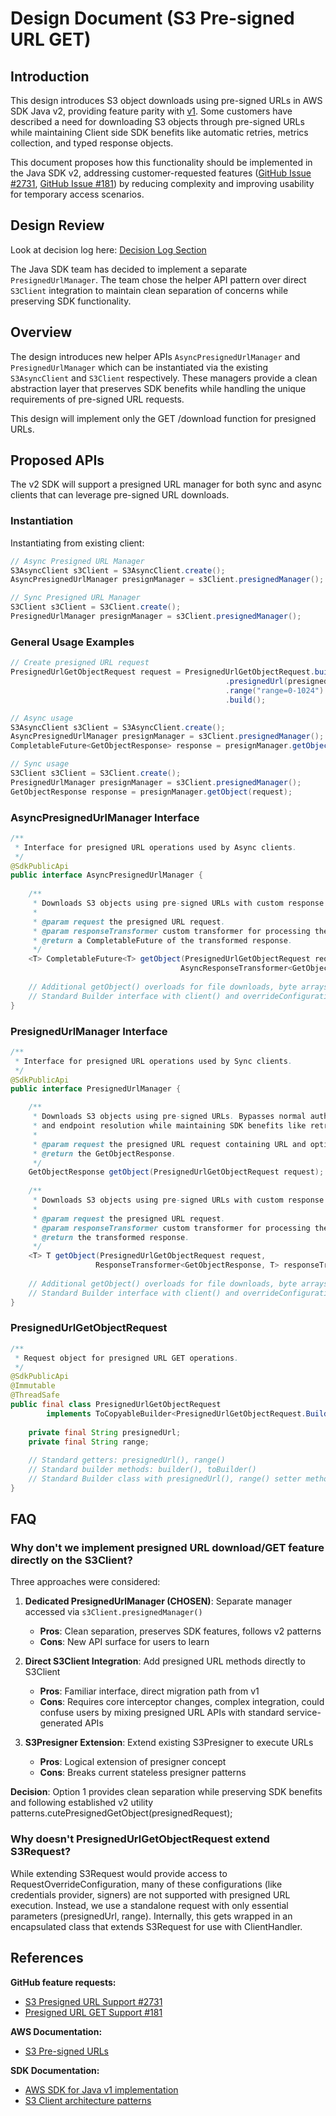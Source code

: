 # Design Document (S3 Pre-signed URL GET)

## Introduction

This design introduces S3 object downloads using pre-signed URLs in AWS SDK Java v2, providing feature parity with [v1](https://docs.aws.amazon.com/AWSJavaSDK/latest/javadoc/com/amazonaws/services/s3/transfer/PresignedUrlDownload.html). Some customers have described a need for downloading S3 objects through pre-signed URLs while maintaining Client side SDK benefits like automatic retries, metrics collection, and typed response objects.

This document proposes how this functionality should be implemented in the Java SDK v2, addressing customer-requested features ([GitHub Issue #2731](https://github.com/aws/aws-sdk-java-v2/issues/2731), [GitHub Issue #181](https://github.com/aws/aws-sdk-java-v2/issues/181)) by reducing complexity and improving usability for temporary access scenarios.

## Design Review

Look at decision log here: [Decision Log Section](DecisionLog.md)

The Java SDK team has decided to implement a separate `PresignedUrlManager`. The team chose the helper API pattern over direct `S3Client` integration to maintain clean separation of concerns while preserving SDK functionality.

## Overview

The design introduces new helper APIs `AsyncPresignedUrlManager` and `PresignedUrlManager` which can be instantiated via the existing `S3AsyncClient` and `S3Client` respectively. These managers provide a clean abstraction layer that preserves SDK benefits while handling the unique requirements of pre-signed URL requests.

This design will implement only the GET /download function for presigned URLs.



## Proposed APIs

The v2 SDK will support a presigned URL manager for both sync and async clients that can leverage pre-signed URL downloads.

### Instantiation
Instantiating from existing client:

```java
// Async Presigned URL Manager
S3AsyncClient s3Client = S3AsyncClient.create();
AsyncPresignedUrlManager presignManager = s3Client.presignedManager();

// Sync Presigned URL Manager  
S3Client s3Client = S3Client.create();
PresignedUrlManager presignManager = s3Client.presignedManager();
```

### General Usage Examples

```java
// Create presigned URL request
PresignedUrlGetObjectRequest request = PresignedUrlGetObjectRequest.builder()
                                                .presignedUrl(presignedUrl)
                                                .range("range=0-1024")
                                                .build();

// Async usage
S3AsyncClient s3Client = S3AsyncClient.create();
AsyncPresignedUrlManager presignManager = s3Client.presignedManager();
CompletableFuture<GetObjectResponse> response = presignManager.getObject(request);

// Sync usage
S3Client s3Client = S3Client.create();
PresignedUrlManager presignManager = s3Client.presignedManager();
GetObjectResponse response = presignManager.getObject(request);
```

### AsyncPresignedUrlManager Interface

```java
/**
 * Interface for presigned URL operations used by Async clients.
 */
@SdkPublicApi
public interface AsyncPresignedUrlManager {
    
    /**
     * Downloads S3 objects using pre-signed URLs with custom response transformation.
     *
     * @param request the presigned URL request.
     * @param responseTransformer custom transformer for processing the response.
     * @return a CompletableFuture of the transformed response.
     */
    <T> CompletableFuture<T> getObject(PresignedUrlGetObjectRequest request,
                                      AsyncResponseTransformer<GetObjectResponse, T> responseTransformer);
    
    // Additional getObject() overloads for file downloads, byte arrays, etc.
    // Standard Builder interface with client() and overrideConfiguration() methods
}
```

### PresignedUrlManager Interface

```java
/**
 * Interface for presigned URL operations used by Sync clients.
 */
@SdkPublicApi
public interface PresignedUrlManager {

    /**
     * Downloads S3 objects using pre-signed URLs. Bypasses normal authentication
     * and endpoint resolution while maintaining SDK benefits like retries and metrics.
     *
     * @param request the presigned URL request containing URL and optional range parameters.
     * @return the GetObjectResponse.
     */
    GetObjectResponse getObject(PresignedUrlGetObjectRequest request);
    
    /**
     * Downloads S3 objects using pre-signed URLs with custom response transformation.
     *
     * @param request the presigned URL request.
     * @param responseTransformer custom transformer for processing the response.
     * @return the transformed response.
     */
    <T> T getObject(PresignedUrlGetObjectRequest request,
                   ResponseTransformer<GetObjectResponse, T> responseTransformer);
    
    // Additional getObject() overloads for file downloads, byte arrays, etc.
    // Standard Builder interface with client() and overrideConfiguration() methods
}
```

### PresignedUrlGetObjectRequest

```java
/**
 * Request object for presigned URL GET operations.
 */
@SdkPublicApi
@Immutable
@ThreadSafe
public final class PresignedUrlGetObjectRequest 
        implements ToCopyableBuilder<PresignedUrlGetObjectRequest.Builder, PresignedUrlGetObjectRequest> {
    
    private final String presignedUrl;
    private final String range;
    
    // Standard getters: presignedUrl(), range()
    // Standard builder methods: builder(), toBuilder()
    // Standard Builder class with presignedUrl(), range() setter methods
}
```

## FAQ

### Why don't we implement presigned URL download/GET feature directly on the S3Client?

Three approaches were considered:

1. **Dedicated PresignedUrlManager (CHOSEN)**: Separate manager accessed via `s3Client.presignedManager()`
   - **Pros**: Clean separation, preserves SDK features, follows v2 patterns
   - **Cons**: New API surface for users to learn

2. **Direct S3Client Integration**: Add presigned URL methods directly to S3Client
   - **Pros**: Familiar interface, direct migration path from v1
   - **Cons**: Requires core interceptor changes, complex integration, could confuse users by mixing presigned URL APIs with standard service-generated APIs

3. **S3Presigner Extension**: Extend existing S3Presigner to execute URLs
   - **Pros**: Logical extension of presigner concept
   - **Cons**: Breaks current stateless presigner patterns

**Decision**: Option 1 provides clean separation while preserving SDK benefits and following established v2 utility patterns.cutePresignedGetObject(presignedRequest);

### Why doesn't PresignedUrlGetObjectRequest extend S3Request?

While extending S3Request would provide access to RequestOverrideConfiguration, many of these configurations (like credentials provider, signers) are not supported with presigned URL execution. Instead, we use a standalone request with only essential parameters (presignedUrl, range). Internally, this gets wrapped in an encapsulated class that extends S3Request for use with ClientHandler.


## References

**GitHub feature requests:**
- [S3 Presigned URL Support #2731](https://github.com/aws/aws-sdk-java-v2/issues/2731)
- [Presigned URL GET Support #181](https://github.com/aws/aws-sdk-java-v2/issues/181)

**AWS Documentation:**
- [S3 Pre-signed URLs](https://docs.aws.amazon.com/AmazonS3/latest/userguide/presigned-urls.html)

**SDK Documentation:**
- [AWS SDK for Java v1 implementation](https://docs.aws.amazon.com/sdk-for-java/v1/developer-guide/welcome.html)
- [S3 Client architecture patterns](https://docs.aws.amazon.com/AmazonS3/latest/userguide/Welcome.html)

